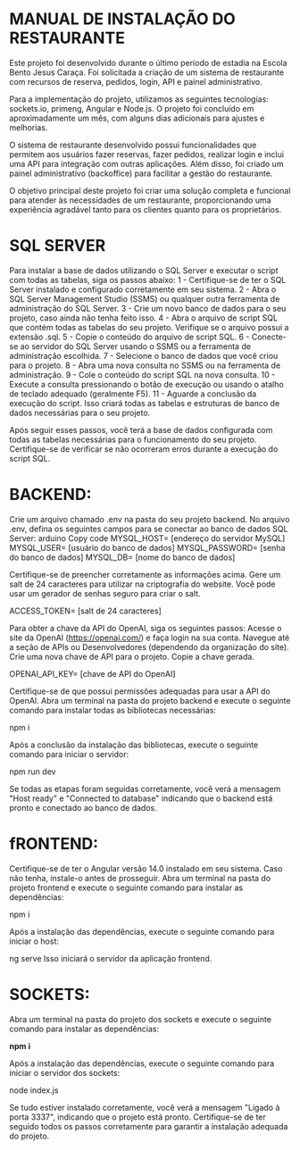 # MANUAL DE INSTALAÇÃO DO RESTAURANTE
Este projeto foi desenvolvido durante o último período de estadia na Escola Bento Jesus Caraça. Foi solicitada a criação de um sistema de restaurante com recursos de reserva, pedidos, login, API e painel administrativo.

Para a implementação do projeto, utilizamos as seguintes tecnologias: sockets.io, primeng, Angular e Node.js. O projeto foi concluído em aproximadamente um mês, com alguns dias adicionais para ajustes e melhorias.

O sistema de restaurante desenvolvido possui funcionalidades que permitem aos usuários fazer reservas, fazer pedidos, realizar login e inclui uma API para integração com outras aplicações. Além disso, foi criado um painel administrativo (backoffice) para facilitar a gestão do restaurante.

O objetivo principal deste projeto foi criar uma solução completa e funcional para atender às necessidades de um restaurante, proporcionando uma experiência agradável tanto para os clientes quanto para os proprietários.

# SQL SERVER
Para instalar a base de dados utilizando o SQL Server e executar o script com todas as tabelas, siga os passos abaixo:
1 - Certifique-se de ter o SQL Server instalado e configurado corretamente em seu sistema.
2 - Abra o SQL Server Management Studio (SSMS) ou qualquer outra ferramenta de administração do SQL Server.
3 - Crie um novo banco de dados para o seu projeto, caso ainda não tenha feito isso.
4 - Abra o arquivo de script SQL que contém todas as tabelas do seu projeto. Verifique se o arquivo possui a extensão .sql.
5 - Copie o conteúdo do arquivo de script SQL.
6 - Conecte-se ao servidor do SQL Server usando o SSMS ou a ferramenta de administração escolhida.
7 - Selecione o banco de dados que você criou para o projeto.
8 - Abra uma nova consulta no SSMS ou na ferramenta de administração.
9 - Cole o conteúdo do script SQL na nova consulta.
10 - Execute a consulta pressionando o botão de execução ou usando o atalho de teclado adequado (geralmente F5).
11 - Aguarde a conclusão da execução do script. Isso criará todas as tabelas e estruturas de banco de dados necessárias para o seu projeto.

Após seguir esses passos, você terá a base de dados configurada com todas as tabelas necessárias para o funcionamento do seu 
projeto. Certifique-se de verificar se não ocorreram erros durante a execução do script SQL.

# BACKEND:

Crie um arquivo chamado .env na pasta do seu projeto backend.
No arquivo .env, defina os seguintes campos para se conectar ao banco de dados SQL Server:
arduino
Copy code
MYSQL_HOST= [endereço do servidor MySQL]
MYSQL_USER= [usuário do banco de dados]
MYSQL_PASSWORD= [senha do banco de dados]
MYSQL_DB= [nome do banco de dados]

Certifique-se de preencher corretamente as informações acima.
Gere um salt de 24 caracteres para utilizar na criptografia do website. Você pode usar um gerador de senhas seguro para criar o salt.

ACCESS_TOKEN= [salt de 24 caracteres]

Para obter a chave da API do OpenAI, siga os seguintes passos:
Acesse o site da OpenAI (https://openai.com/) e faça login na sua conta.
Navegue até a seção de APIs ou Desenvolvedores (dependendo da organização do site).
Crie uma nova chave de API para o projeto.
Copie a chave gerada.

OPENAI_API_KEY= [chave de API do OpenAI]

Certifique-se de que possui permissões adequadas para usar a API do OpenAI.
Abra um terminal na pasta do projeto backend e execute o seguinte comando para instalar todas as bibliotecas necessárias:

npm i

Após a conclusão da instalação das bibliotecas, execute o seguinte comando para iniciar o servidor:

npm run dev

Se todas as etapas foram seguidas corretamente, você verá a mensagem "Host ready" e "Connected to database" indicando que o backend está pronto e conectado ao banco de dados.

# fRONTEND:

Certifique-se de ter o Angular versão 14.0 instalado em seu sistema. Caso não tenha, instale-o antes de prosseguir.
Abra um terminal na pasta do projeto frontend e execute o seguinte comando para instalar as dependências:

npm i

Após a instalação das dependências, execute o seguinte comando para iniciar o host:

ng serve
Isso iniciará o servidor da aplicação frontend.

# SOCKETS:

Abra um terminal na pasta do projeto dos sockets e execute o seguinte comando para instalar as dependências:

<b>npm i</b>

Após a instalação das dependências, execute o seguinte comando para iniciar o servidor dos sockets:

node index.js

Se tudo estiver instalado corretamente, você verá a mensagem "Ligado à porta 3337", indicando que o projeto está pronto.
Certifique-se de ter seguido todos os passos corretamente para garantir a instalação adequada do projeto.


